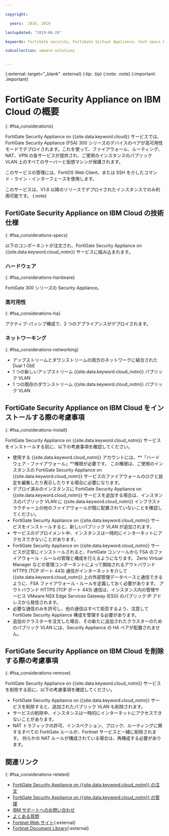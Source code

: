 ```yaml
---

copyright:

  years:  2016, 2019

lastupdated: "2019-06-26"

keywords: FortiGate security, FortiGate Sirtual Appliance, tech specs FortiGate

subcollection: vmware-solutions


---
```


{:external: target="_blank" .external}
{:tip: .tip}
{:note: .note}
{:important: .important}

# FortiGate Security Appliance on IBM Cloud の概要
{: #fsa_considerations}

FortiGate Security Appliance on {{site.data.keyword.cloud}} サービスでは、FortiGate Security Appliance (FSA) 300 シリーズのデバイスのペアが高可用性モードでデプロイされます。これを使って、ファイアウォール、ルーティング、NAT、VPN の各サービスが提供され、ご使用のインスタンスのパブリック VLAN 上のすべてのサーバーと仮想マシンが保護されます。

このサービスの管理には、FortiOS Web Client、または SSH を介したコマンド・ライン・インターフェースを使用します。

このサービスは、V1.8 以降のリリースでデプロイされたインスタンスでのみ利用可能です。
{:note}

## FortiGate Security Appliance on IBM Cloud の技術仕様
{: #fsa_considerations-specs}

以下のコンポーネントが注文され、FortiGate Security Appliance on {{site.data.keyword.cloud_notm}} サービスに組み込まれます。

### ハードウェア
{: #fsa_considerations-hardware}

FortiGate 300 シリーズの Security Appliance。

### 高可用性
{: #fsa_considerations-ha}

アクティブ-パッシブ構成で、2 つのアプライアンスがデプロイされます。

### ネットワーキング
{: #fsa_considerations-networking}

* アップストリームとダウンストリームの両方のネットワークに結合された Dual 1 GbE
* 1 つの新しいアップストリーム {{site.data.keyword.cloud_notm}} パブリック VLAN
* 1 つの既存のダウンストリーム {{site.data.keyword.cloud_notm}} パブリック VLAN

## FortiGate Security Appliance on IBM Cloud をインストールする際の考慮事項
{: #fsa_considerations-install}

FortiGate Security Appliance on {{site.data.keyword.cloud_notm}} サービスをインストールする前に、以下の考慮事項を確認してください。
* 使用する {{site.data.keyword.cloud_notm}} アカウントには、**「ハードウェア・ファイアウォール」**権限が必要です。 この権限は、ご使用のインスタンスの FortiGate Security Appliance on {{site.data.keyword.cloud_notm}} サービスのファイアウォールのログと設定を編集したり表示したりする場合に必要になります。
* デプロイ済みのインスタンスに FortiGate Security Appliance on {{site.data.keyword.cloud_notm}} サービスを追加する場合は、インスタンスのパブリック VLAN に {{site.data.keyword.cloud_notm}} インフラストラクチャー上の他のファイアウォールが既に配置されていないことを確認してください。
* FortiGate Security Appliance on {{site.data.keyword.cloud_notm}} サービスをインストールすると、新しいパブリック VLAN が追加されます。
* サービスのデプロイメント中、インスタンスは一時的にインターネットにアクセスできないことがあります。
* FortiGate Security Appliance on {{site.data.keyword.cloud_notm}} サービスが正常にインストールされると、FortiGate コンソールから FSA のファイアウォール・ルールの管理と構成を行えるようになります。 Zerto Virtual Manager などの管理コンポーネントによって開始されるアウトバウンド HTTPS (TCP ポート 443) 通信がインターネットを介して {{site.data.keyword.cloud_notm}} 上の外部管理データベースと通信できるように、FSA ファイアウォール・ルールを定義しておく必要があります。 アウトバウンド HTTPS (TCP ポート 443) 通信は、インスタンス内の管理サービス VMware NSX Edge Services Gateway (ESG) のパブリック IP アドレスから発信されます。
* 必要な通信のみを許可し、他の通信はすべて拒否するよう、注意して FortiGate Security Appliance 構成を管理する必要があります。
* 追加のクラスターを注文した場合、その新たに追加されたクラスターのためのパブリック VLAN には、Security Appliance の HA ペアが配置されません。

## FortiGate Security Appliance on IBM Cloud を削除する際の考慮事項
{: #fsa_considerations-remove}

FortiGate Security Appliance on {{site.data.keyword.cloud_notm}} サービスを削除する前に、以下の考慮事項を確認してください。
* FortiGate Security Appliance on {{site.data.keyword.cloud_notm}} サービスを削除すると、追加されたパブリック VLAN も削除されます。
* サービスの削除中、インスタンスは一時的にインターネットにアクセスできないことがあります。
* NAT トラフィックの許可、インスペクション、ブロック、ルーティングに関するすべての FortiGate ルールが、Fortinet サービスと一緒に削除されます。 何らかの NAT ルールが構成されている場合は、再構成する必要があります。

## 関連リンク
{: #fsa_considerations-related}

* [FortiGate Security Appliance on {{site.data.keyword.cloud_notm}} の注文](/docs/services/vmwaresolutions/services?topic=vmware-solutions-fsa_ordering)
* [FortiGate Security Appliance on {{site.data.keyword.cloud_notm}} の管理](/docs/services/vmwaresolutions/services?topic=vmware-solutions-managingfsa)
* [IBM サポートへのお問い合わせ](/docs/services/vmwaresolutions/vmonic?topic=vmware-solutions-trbl_support)
* [よくある質問](/docs/services/vmwaresolutions/vmonic?topic=vmware-solutions-faq)
* [Fortinet Web サイト](https://www.fortinet.com/){:external}
* [Fortinet Document Library](https://docs.fortinet.com/product/fortigate/6.2){:external}
